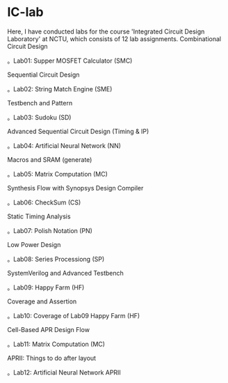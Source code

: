 # IC-lab
Here, I have conducted labs for the course 'Integrated Circuit Design Laboratory' at NCTU, which consists of 12 lab assignments.
Combinational Circuit Design


。Lab01: Supper MOSFET Calculator (SMC)

Sequential Circuit Design


。Lab02: String Match Engine (SME)

Testbench and Pattern


。Lab03: Sudoku (SD)

Advanced Sequential Circuit Design (Timing & IP)


。Lab04: Artificial Neural Network (NN)

Macros and SRAM (generate)


。Lab05: Matrix Computation (MC)

Synthesis Flow with Synopsys Design Compiler


。Lab06: CheckSum (CS)

Static Timing Analysis


。Lab07: Polish Notation (PN)

Low Power Design


。Lab08: Series Processiong (SP)

SystemVerilog and Advanced Testbench


。Lab09: Happy Farm (HF)

Coverage and Assertion


。Lab10: Coverage of Lab09 Happy Farm (HF)

Cell-Based APR Design Flow


。Lab11: Matrix Computation (MC)

APRII: Things to do after layout


。Lab12: Artificial Neural Network APRII
